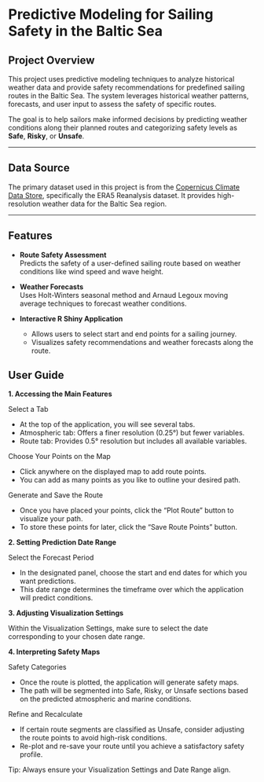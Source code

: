 # Predictive Modeling for Sailing Safety in the Baltic Sea

## Project Overview

This project uses predictive modeling techniques to analyze historical weather data and provide safety recommendations for predefined sailing routes in the Baltic Sea. The system leverages historical weather patterns, forecasts, and user input to assess the safety of specific routes.

The goal is to help sailors make informed decisions by predicting weather conditions along their planned routes and categorizing safety levels as **Safe**, **Risky**, or **Unsafe**.

---

## Data Source

The primary dataset used in this project is from the [Copernicus Climate Data Store](https://cds.climate.copernicus.eu/datasets/reanalysis-era5-single-levels?tab=overview), specifically the ERA5 Reanalysis dataset. It provides high-resolution weather data for the Baltic Sea region.

---

## Features

- **Route Safety Assessment**  
  Predicts the safety of a user-defined sailing route based on weather conditions like wind speed and wave height.

- **Weather Forecasts**  
  Uses Holt-Winters seasonal method and Arnaud Legoux moving average techniques to forecast weather conditions.

- **Interactive R Shiny Application**  
  - Allows users to select start and end points for a sailing journey.  
  - Visualizes safety recommendations and weather forecasts along the route.

## User Guide

**1. Accessing the Main Features**

  Select a Tab
  - At the top of the application, you will see several tabs.
  - Atmospheric tab: Offers a finer resolution (0.25°) but fewer variables.
  - Route tab: Provides 0.5° resolution but includes all available variables.

  Choose Your Points on the Map
  - Click anywhere on the displayed map to add route points.
  - You can add as many points as you like to outline your desired path.

  Generate and Save the Route
  - Once you have placed your points, click the “Plot Route” button to visualize your path.
  - To store these points for later, click the “Save Route Points” button.

**2. Setting Prediction Date Range**

  Select the Forecast Period
  - In the designated panel, choose the start and end dates for which you want predictions.
  - This date range determines the timeframe over which the application will predict conditions.

**3. Adjusting Visualization Settings**

  Within the Visualization Settings, make sure to select the date corresponding to your chosen date range.

**4. Interpreting Safety Maps**

  Safety Categories
  - Once the route is plotted, the application will generate safety maps.
  - The path will be segmented into Safe, Risky, or Unsafe sections based on the predicted atmospheric and marine conditions.

  Refine and Recalculate
  - If certain route segments are classified as Unsafe, consider adjusting the route points to avoid high-risk conditions.
  - Re-plot and re-save your route until you achieve a satisfactory safety profile.

Tip: Always ensure your Visualization Settings and Date Range align.
